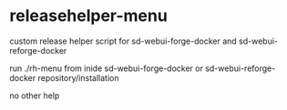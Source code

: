 # releasehelper-menu
custom release helper script for sd-webui-forge-docker and sd-webui-reforge-docker

run ./rh-menu from inide sd-webui-forge-docker or sd-webui-reforge-docker repository/installation

no other help
